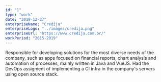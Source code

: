 ```yaml
---
id: "1"
type: "work"
date: "2019-12-27"
enterpriseName: "Credija"
enterpriseLogo: "../images/credija.png"
enterpriseUrl: "https://www.credija.com.br/"
workPeriod: "2015-2019"
---
```

Responsible for developing solutions for the most diverse needs of the company, such as apps focused on  financial reports, chart analysis and automation of processes, mainly written in Java and VueJS. Had the DevOps assigment of implementing a CI infra in the company's servers using open source stack.